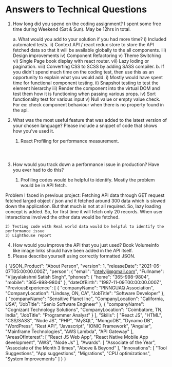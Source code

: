 # Answers to Technical Questions
1.	How long did you spend on the coding assignment? 
    I spent some free time during Weekend (Sat & Sun). May be 12hrs in total.

    a.	What would you add to your solution if you had more time?
        i) Included automated tests.
        ii) Context API / react redux store to store the API fetched data so that it will be available globally to the all components.
        iii) Design improvements
        iv) Component Refactoring
        v) Theme Switching
        vi) Single Page book display with react router. 
        vii) Lazy loding or pagination.
        viii) Converting CSS to SCSS by adding SASS compiler. 
    b.	If you didn't spend much time on the coding test, then use this as an opportunity to explain what you would add.
        i) Mostly would have spent time for functional component testing.
        ii) Snapshot testing to test the element hierarchy
        iii) Render the component into the virtual DOM and test them how it is functioning  when passing various props.
        iv) Sort functionality test for various input
        v) Null value or  empty value check. For ex: check component behaviour when there is no  property found in the api.
2.	What was the most useful feature that was added to the latest version of your chosen language? Please include a snippet of code that shows how you've used it.
    1) React Profiling for performance measurement.
        <Profiler id="header" onRender={mycallback}>
        <Header  />
        </Profiler>
        
        <Profiler id="Books" onRender={mycallback}>
        <Books />
        </Profiler>
3. How would you track down a performance issue in production? Have you ever had to do this?
    1) Profiling codes would be helpful to identify. Mostly the problem would be in API fetch.

Problem I faced in previous project: Fetching API  data through GET request fetched larged object / json and it fetched around 300 data which is slowed down the application. But that much is not at all required. So, lazy loading concept is added. So, for first time it will fetch only 20 records. When user interactions involved the other data would be fetched. 

    2) Testing code with Real world data would be helpful to identify the performance issue
    3) Lighthouse report

4. How would you improve the API that you just used?
   Book Volumeinfo like image links should have been added in the API itself.
5. Please describe yourself using correctly formatted JSON.

{
  "JSON_Product": "About Person",
  "version": 1,
  "releaseDate": "2021-06-07T05:00:00.000Z",
  "person": {
    "email": "intelviji@gmail.com",
    "Fullname": "Vijayalakshmi Satish Singh",
    "phones": {
      "home": "365-998-9804",
      "mobile": "365-998-9804"
    },
    "dateOfBirth": "1987-11-09T00:00:00.000Z",
    "PreviousExperience": [
      {
        "companyName": "PINNGUAQ Association",
        "CompanyLocation": "Lindsay, ON, CA",
        "JobTitle": "Software Developer"
      },
      {
        "companyName": "Sensitive Planet Inc",
        "CompanyLocation": "California, USA",
        "JobTitle": "Senio Software Engineer"
      },
      {
        "companyName": "Cognizant Technology Solutions",
        "CompanyLocation": "Coimbatore, TN, India",
        "JobTitle": "Programmer Analyst"
      }
    ],
    "Skills": [
      "React JS",
      "HTML",
      "CSS/SASS",
      "Node JS",
      "PHP",
      "MySQL",
      "MongoDB",
      "Dynamo DB",
      "WordPress",
      "Rest API",
      "Javascript",
      "IONIC Framework",
      "Angular",
      "Mainframe Technologies",
      "AWS Lambda",
      "API Gateway"
    ],
    "AreasOfInterest": [
      "React JS Web App",
      "React Native Mobile App development",
      "AWS",
      "Node Js"
    ],
    "Awards": [
      "Associate of the Year",
      "Associate of the Month 3 times",
      "Above & Beyond"
    ],
    "Innovations": [
      "Tool Suggestions",
      "App suggestions",
      "Migrations",
      "CPU optimizations",
      "System Improvements"
    ]
  }
}


